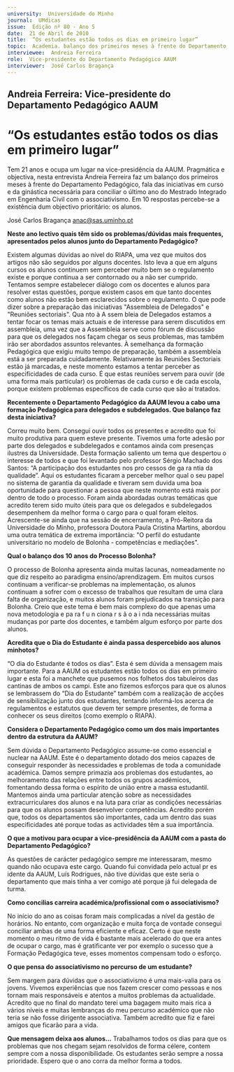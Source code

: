 ```yaml
---
university:  Universidade do Minho
journal:  UMdicas
issue:  Edição nº 80 - Ano 5
date:  21 de Abril de 2010
title:  “Os estudantes estão todos os dias em primeiro lugar” 
topic:  Academia. balanço dos primeiros meses à frente do Departamento Pedagógico
interviewee:  Andreia Ferreira
role:  Vice-presidente do Departamento Pedagógico AAUM
interviewer:  José Carlos Bragança
--- 
```


## Andreia Ferreira: Vice-presidente do Departamento Pedagógico AAUM 

# “Os estudantes estão todos os dias em primeiro lugar”


Tem 21 anos e ocupa um lugar na vice-presidência da AAUM.
Pragmática e objectiva, nesta entrevista Andreia Ferreira faz um balanço dos primeiros meses à frente do Departamento Pedagógico, fala das iniciativas em curso e da ginástica necessária para conciliar o último ano do Mestrado Integrado em Engenharia Civil com o associativismo. Em 10 respostas percebe-se a existência dum objectivo prioritário: os alunos.
 
 
José Carlos Bragança anac@sas.uminho.pt 


**Neste ano lectivo quais têm sido os problemas/dúvidas mais frequentes, apresentados pelos alunos junto do Departamento Pedagógico?**

Existem algumas dúvidas ao nível do RIAPA, uma vez que muitos dos artigos não são seguidos por alguns docentes. Isto leva a que em alguns cursos os alunos continuem sem perceber muito bem se o regulamento existe e porque continua a ser contornado ou a não ser cumprido. Tentamos sempre estabelecer diálogo com os docentes e alunos para resolver estas questões, porque existem casos em que tanto docentes como alunos não estão bem esclarecidos sobre o regulamento.
O que pode dizer sobre a preparação das iniciativas "Assembleia de Delegados" e "Reuniões sectoriais".
Qua nto à A ssem bleia de Delegados estamos a tentar focar os temas mais actuais e de interesse para serem discutidos em assembleia, uma vez que a Assembleia serve como fórum de discussão para que os delegados nos façam chegar os seus problemas, mas também irão ser abordados assuntos relevantes. À semelhança da formação Pedagógica que exigiu muito tempo de preparação, também a assembleia está a ser preparada cuidadamente. Relativamente às Reuniões Sectoriais estão já marcadas, e neste momento estamos a tentar perceber as especificidades de cada curso. É que estas reuniões servem para ouvir (de uma forma mais particular) os problemas de cada curso e de cada escola, porque existem problemas específicos de cada curso que são aí tratados.
 

**Recentemente o Departamento Pedagógico da AAUM levou a cabo uma formação Pedagógica para delegados e subdelegados. Que balanço faz desta iniciativa?**

Correu muito bem. Consegui ouvir todos os presentes e acredito que foi muito produtiva para quem esteve presente. Tivemos uma forte adesão por parte dos delegados e subdelegados e contamos ainda com presenças ilustres da Universidade. Desta formação saliento um tema que despertou o interesse de todos e que foi levantado pelo professor Sérgio Machado dos Santos: “A participação dos estudantes nos pro cessos de ga ra ntia da qualidade”. Aqui os estudantes ficaram a perceber melhor qual o seu papel no sistema de garantia da qualidade e tiveram sem duvida uma boa oportunidade para questionar a pessoa que neste momento está mais por dentro de todo o processo. Foram ainda abordadas outras temáticas que acredito terem sido muito úteis para que os delegados e subdelegados desempenhem da melhor forma o cargo para o qual foram eleitos. Acrescente-se ainda que na sessão de encerramento, a Pró-Reitora da Universidade do Minho, professora Doutora Paula Cristina Martins, abordou uma outra temática de extrema importância: "O perfil do estudante universitário no modelo de Bolonha - competências e mediações".
 

**Qual o balanço dos 10 anos do Processo Bolonha?**

O processo de Bolonha apresenta ainda muitas lacunas, nomeadamente no que diz respeito ao paradigma ensino/aprendizagem. Em muitos cursos continuam a verificar-se problemas na implementação, os alunos continuam a sofrer com o excesso de trabalhos que resultam de uma clara falta de organização, e muitos alunos foram prejudicados na transição para Bolonha. Creio que este tema é bem mais complexo do que apenas uma nova metodologia e pa ra f u n ciona r s ã o a i nda necessárias muitas mudanças por parte dos docentes, e também algum esforço por parte dos alunos.
 

**Acredita que o Dia do Estudante é ainda passa despercebido aos alunos minhotos?**

“O dia do Estudante é todos os dias”. Esta é sem dúvida a mensagem mais importante. Para a AAUM os estudantes estão todos os dias em primeiro lugar e esta foi a manchete que pusemos nos folhetos dos tabuleiros das cantinas de ambos os campi. Este ano fizemos esforços para que os alunos se lembrassem do “Dia do Estudante” também com a realização de acções de sensibilização junto dos estudantes, tentando informá-los acerca de regulamentos e estatutos que devem ter sempre presentes, de forma a conhecer os seus direitos (como exemplo o RIAPA).
 

**Considera o Departamento Pedagógico como um dos mais importantes dentro da estrutura da AAUM?**

Sem dúvida o Departamento Pedagógico assume-se como essencial e nuclear na AAUM. Este é o departamento dotado dos meios capazes de conseguir responder às necessidades e problemas de toda a comunidade académica. Damos sempre primazia aos problemas dos estudantes, ao melhoramento das relações entre todos os grupos académicos, fomentando dessa forma o espírito de união entre a massa estudantil.
Mantemos ainda uma particular atenção sobre as necessidades extracurriculares dos alunos e na luta para criar as condições necessárias para que os alunos possam desenvolver competências. Acredito porém que, todos os departamentos são importantes, cada um dentro das suas especificidades até porque todas as actividades têm a sua importância.
 

**O que a motivou para ocupar a vice-presidência da AAUM com a pasta do Departamento Pedagógico?**

As questões de carácter pedagógico sempre me interessaram, mesmo quando não ocupava este cargo. Quando fui convidada pelo actual pr es idente da AAUM, Luís Rodrigues, não tive dúvidas que este seria o departamento que mais tinha a ver comigo até porque já fui delegada de turma.
 

**Como concilias carreira académica/profissional com o associativismo?**

No início do ano as coisas foram mais complicadas a nível da gestão de horários. No entanto, com organização e muita força de vontade consegui conciliar ambas de uma forma eficiente e eficaz.
Certo é que neste momento o meu ritmo de vida é bastante mais acelerado do que era antes de ocupar o cargo, mas é gratificante ver por exemplo o sucesso que a Formação Pedagógica teve, esses momentos compensam todo o esforço.
 

**O que pensa do associativismo no percurso de um estudante?**

Sem margem para dúvidas que o associativismo é uma mais-valia para os jovens. Vivemos experiências que nos fazem crescer como pessoas e nos tornam mais responsáveis e atentos a muitos problemas da actualidade. Acredito que no final do mandato terei uma bagagem muito mais rica a vários níveis e muitas lembranças do meu percurso académico que não teria se não fosse dirigente associativa. Também acredito que fiz e farei amigos que ficarão para a vida.
 
**Que mensagem deixa aos alunos...**
Trabalhamos todos os dias para que os problemas que nos chegam sejam resolvidos de forma célere, contem sempre com a nossa disponibilidade. Os estudantes serão sempre a nossa prioridade. Espero que o ano corra da melhor forma a todos.

